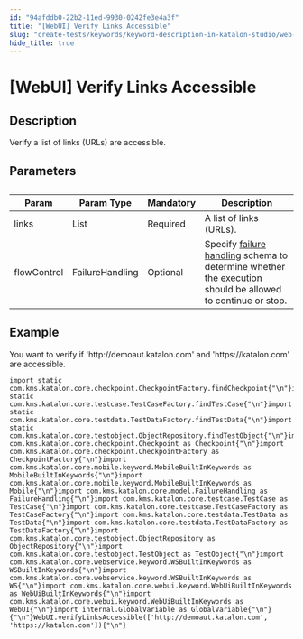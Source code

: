 ```yaml
---
id: "94afddb0-22b2-11ed-9930-0242fe3e4a3f"
title: "[WebUI] Verify Links Accessible"
slug: "create-tests/keywords/keyword-description-in-katalon-studio/web-ui-keywords/webui-verify-links-accessible"
hide_title: true
---
```


# <a id="id_0" class="anchor_top_offset"/><a id="ariaid-title1" class="anchor_top_offset"/>[WebUI] Verify Links Accessible


## <a id="id_0__id_1" class="anchor_top_offset"/>Description

              
<p xmlns="http://www.w3.org/1999/xhtml" className="p">Verify a list of links (URLs) are accessible.</p> 
      

## <a id="id_0__id_2" class="anchor_top_offset"/>Parameters

              
<table xmlns="http://www.w3.org/1999/xhtml" className="table anchor_top_offset" id="id_0__405763f5-6c39-4ee3-b898-80d09888733a"><caption /><thead className="thead"><tr className><th className="entry anchor_top_offset" id="id_0__405763f5-6c39-4ee3-b898-80d09888733a__entry__1">Param</th><th className="entry anchor_top_offset" id="id_0__405763f5-6c39-4ee3-b898-80d09888733a__entry__2">Param Type</th><th className="entry anchor_top_offset" id="id_0__405763f5-6c39-4ee3-b898-80d09888733a__entry__3">Mandatory</th><th className="entry anchor_top_offset" id="id_0__405763f5-6c39-4ee3-b898-80d09888733a__entry__4">Description</th></tr></thead><tbody className="tbody"><tr className><td className="entry" headers="id_0__405763f5-6c39-4ee3-b898-80d09888733a__entry__1 id_0__405763f5-6c39-4ee3-b898-80d09888733a__entry__2 id_0__405763f5-6c39-4ee3-b898-80d09888733a__entry__3 id_0__405763f5-6c39-4ee3-b898-80d09888733a__entry__4 ">links</td><td className="entry" headers="id_0__405763f5-6c39-4ee3-b898-80d09888733a__entry__1 id_0__405763f5-6c39-4ee3-b898-80d09888733a__entry__2 id_0__405763f5-6c39-4ee3-b898-80d09888733a__entry__3 id_0__405763f5-6c39-4ee3-b898-80d09888733a__entry__4 ">List</td><td className="entry" headers="id_0__405763f5-6c39-4ee3-b898-80d09888733a__entry__1 id_0__405763f5-6c39-4ee3-b898-80d09888733a__entry__2 id_0__405763f5-6c39-4ee3-b898-80d09888733a__entry__3 id_0__405763f5-6c39-4ee3-b898-80d09888733a__entry__4 ">Required</td><td className="entry" headers="id_0__405763f5-6c39-4ee3-b898-80d09888733a__entry__1 id_0__405763f5-6c39-4ee3-b898-80d09888733a__entry__2 id_0__405763f5-6c39-4ee3-b898-80d09888733a__entry__3 id_0__405763f5-6c39-4ee3-b898-80d09888733a__entry__4 ">A list of links (URLs).</td></tr><tr className><td className="entry" headers="id_0__405763f5-6c39-4ee3-b898-80d09888733a__entry__1 id_0__405763f5-6c39-4ee3-b898-80d09888733a__entry__2 id_0__405763f5-6c39-4ee3-b898-80d09888733a__entry__3 id_0__405763f5-6c39-4ee3-b898-80d09888733a__entry__4 ">flowControl</td><td className="entry" headers="id_0__405763f5-6c39-4ee3-b898-80d09888733a__entry__1 id_0__405763f5-6c39-4ee3-b898-80d09888733a__entry__2 id_0__405763f5-6c39-4ee3-b898-80d09888733a__entry__3 id_0__405763f5-6c39-4ee3-b898-80d09888733a__entry__4 ">FailureHandling</td><td className="entry" headers="id_0__405763f5-6c39-4ee3-b898-80d09888733a__entry__1 id_0__405763f5-6c39-4ee3-b898-80d09888733a__entry__2 id_0__405763f5-6c39-4ee3-b898-80d09888733a__entry__3 id_0__405763f5-6c39-4ee3-b898-80d09888733a__entry__4 ">Optional</td><td className="entry" headers="id_0__405763f5-6c39-4ee3-b898-80d09888733a__entry__1 id_0__405763f5-6c39-4ee3-b898-80d09888733a__entry__2 id_0__405763f5-6c39-4ee3-b898-80d09888733a__entry__3 id_0__405763f5-6c39-4ee3-b898-80d09888733a__entry__4 ">Specify <a className="xref" href="/docs/maintain/configure-failure-handling-settings-in-katalon-studio">failure handling</a> schema to         determine whether the execution should be allowed to continue or         stop.</td></tr></tbody></table> 
      

## <a id="id_0__id_3" class="anchor_top_offset"/>Example

              
<p xmlns="http://www.w3.org/1999/xhtml" className="p">You want to verify if 'http://demoaut.katalon.com'   and 'https://katalon.com' are   accessible.</p> 
              
<pre xmlns="http://www.w3.org/1999/xhtml" className="pre codeblock"><code>import static com.kms.katalon.core.checkpoint.CheckpointFactory.findCheckpoint{"\n"}import static com.kms.katalon.core.testcase.TestCaseFactory.findTestCase{"\n"}import static com.kms.katalon.core.testdata.TestDataFactory.findTestData{"\n"}import static com.kms.katalon.core.testobject.ObjectRepository.findTestObject{"\n"}import com.kms.katalon.core.checkpoint.Checkpoint as Checkpoint{"\n"}import com.kms.katalon.core.checkpoint.CheckpointFactory as CheckpointFactory{"\n"}import com.kms.katalon.core.mobile.keyword.MobileBuiltInKeywords as MobileBuiltInKeywords{"\n"}import com.kms.katalon.core.mobile.keyword.MobileBuiltInKeywords as Mobile{"\n"}import com.kms.katalon.core.model.FailureHandling as FailureHandling{"\n"}import com.kms.katalon.core.testcase.TestCase as TestCase{"\n"}import com.kms.katalon.core.testcase.TestCaseFactory as TestCaseFactory{"\n"}import com.kms.katalon.core.testdata.TestData as TestData{"\n"}import com.kms.katalon.core.testdata.TestDataFactory as TestDataFactory{"\n"}import com.kms.katalon.core.testobject.ObjectRepository as ObjectRepository{"\n"}import com.kms.katalon.core.testobject.TestObject as TestObject{"\n"}import com.kms.katalon.core.webservice.keyword.WSBuiltInKeywords as WSBuiltInKeywords{"\n"}import com.kms.katalon.core.webservice.keyword.WSBuiltInKeywords as WS{"\n"}import com.kms.katalon.core.webui.keyword.WebUiBuiltInKeywords as WebUiBuiltInKeywords{"\n"}import com.kms.katalon.core.webui.keyword.WebUiBuiltInKeywords as WebUI{"\n"}import internal.GlobalVariable as GlobalVariable{"\n"}{"\n"}WebUI.verifyLinksAccessible(['http://demoaut.katalon.com', 'https://katalon.com']){"\n"}</code></pre> 
            
